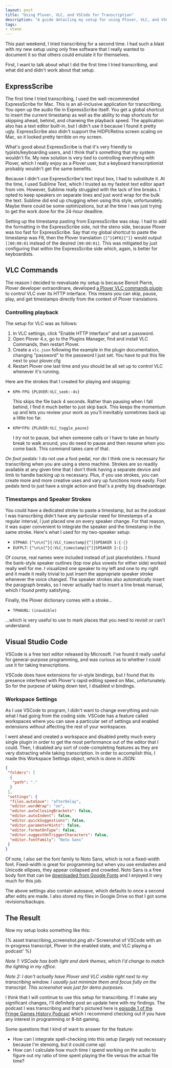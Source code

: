```yaml
---
layout: post
title: "Using Plover, VLC, and VSCode for Transcription"
description: "A guide detailing my setup for using Plover, VLC, and VSCode to write timestamped transcriptions."
tags:
- steno
---
```


This past weekend, I tried transcribing for a second time. I had such a blast with my new setup using only free software that I really wanted to document it so that others could emulate it for themselves.

First, I want to talk about what I did the first time I tried transcribing, and what did and didn't work about that setup.

## ExpressScribe

The first time I tried transcribing, I used the well-recommended ExpressScribe for Mac. This is an all-inclusive application for transcribing. You open up the audio file in ExpressScribe itself. You get a global shortcut to insert the current timestamp as well as the ability to map shortcuts for skipping ahead, behind, and chaneing the playback speed. The application also has a text editor built-in, but I didn't use it because I found it pretty ugly. ExpressScribe also didn't support the HiDPI/Retina screen scaling on Mac, so it looked pretty terrible on my screen.

What's good about ExpressScribe is that it's very friendly to typists/keyboarding users, and I think that's something that my system wouldn't fix. My new solution is very tied to controlling everything with Plover, which I really enjoy as a Plover user, but a keyboard transcriptionist probably wouldn't get the same benefits.

Because I didn't use ExpressScribe's text input box, I had to substitute it. At the time, I used Sublime Text, which I trusted as my fastest text editor apart from vim. However, Sublime really struggled with the lack of line breaks. I opted to keep speakers on separate lines and just word wrap for the bulk the text. Sublime did end up chugging when using this style, unfortunately. Maybe there could be some optimizations, but at the time I was just trying to get the work done for the 24-hour deadline.

Setting up the timestamp pasting from ExpressScribe was okay. I had to add the formatting in the ExpressScribe side, not the steno side, because Plover was too fast for ExpressScribe. Say that my global shortcut to paste the timestamp was F6, then the Plover translation `{[^}{#F6}{^]}` would output `[]00:00:01` instead of the desired `[00:00:01]`. This was mitigated by just configuring that within the ExpressScribe side which, again, is better for keyboardists.

## VLC Commands

The reason I decided to reevaluate my setup is because Benoit Pierre, Plover developer extraordinare, developed [a Plover VLC commands plugin](https://pypi.org/project/plover-vlc-commands/) to control VLC over its HTTP interface. This means you can skip, pause, play, and get timestamps directly from the context of Plover translations.

### Controlling playback

The setup for VLC was as follows:

1. In VLC settings, click "Enable HTTP Interface" and set a password.
1. Open Plover 4.x, go to the Plugins Manager, find and install VLC Commands, then restart Plover.
1. Create a `vlc.json` following the example in the plugin documentation, changing "password" to the password I just set. You have to put this file next to your plover.cfg
1. Restart Plover one last time and you should be all set up to control VLC whenever it's running.

Here are the strokes that I created for playing and skipping:

- `KPH-FPG`: `{PLOVER:VLC_seek:-4s}`

    This skips the file back 4 seconds. Rather than pausing when I fall behind, I find it much better to just skip back. This keeps the momentum up and lets you review your work as you'll inevitably sometimes back up a little too far.
- `KPH*FPG`: `{PLOVER:VLC_toggle_pause}`

    I *try* not to pause, but when someone calls or I have to take an hourly break to walk around, you do need to pause and then resume when you come back. This command takes care of that.

*On foot pedals:* I do not use a foot pedal, nor do I think one is necessary for transcribing when you are using a steno machine. Strokes are so readily available at any given time that I don't think having a separate device and limb to handle backing up is necessary. Plus, if you use strokes, you can create more and more creative uses and vary up functions more easily. Foot pedals tend to just have a single action and that's a pretty big disadvantage.

### Timestamps and Speaker Strokes

You could have a dedicated stroke to paste a timestamp, but as the podcast I was transcribing didn't have any particular need for timestamps of a regular interval, I just placed one on every speaker change. For that reason, it was super convenient to integrate the speaker and the timestamp in the same stroke. Here's what I used for my two-speaker setup:

- `STPHAO`: `{^\n\n[^}{:VLC_timestamp}{^]}SPEAKER 1:{-|}`
- `EUFPLT`: `{^\n\n[^}{:VLC_timestamp}{^]}SPEAKER 2:{-|}`

Of course, real names were included instead of just placeholders. I found the bank-style speaker outlines (top row plus vowels for either side) worked really well for me. I visualized one speaker to my left and one to my right and it made it really trivial to just insert the appropriate speaker stroke whenever the voice changed. The speaker strokes also automatically insert the paragraph breaks, so I never actually had to insert a line break manual, which I found pretty satisfying.

Finally, the Plover dictionary comes with a stroke…

- `TPHAUBL`: `(inaudible)`

…which is very useful to use to mark places that you need to revisit or can't understand.

## Visual Studio Code

VSCode is a free text editor released by Microsoft. I've found it really useful for general-purpose programming, and was curious as to whether I could use it for taking transcriptions.

VSCode does have extensions for vi-style bindings, but I found that its presence interfered with Plover's rapid editing speed on Mac, unfortunately. So for the purpose of taking down text, I disabled vi bindings.

### Workspace Settings

As I use VSCode to program, I didn't want to change everything and ruin what I had going from the coding side. VSCode has a feature called workspaces where you can save a particular set of settings and enabled extensions without affecting the rest of your workspaces.

I went ahead and created a workspace and disabled pretty much every single plugin in order to get the most performance out of the editor that I could. Then, I disabled any sort of code-completing features as they are very distracting while taking transcription. In order to accomplish this, I made this Workspace Settings object, which is done in JSON:

```json
{
 "folders": [
  {
   "path": "."
  }
 ],
 "settings": {
  "files.autoSave": "afterDelay",
  "editor.wordWrap": "on",
  "editor.autoClosingBrackets": false,
  "editor.autoIndent": false,
  "editor.quickSuggestions": false,
  "editor.parameterHints": false,
  "editor.formatOnType": false,
  "editor.suggestOnTriggerCharacters": false,
  "editor.fontFamily": "Noto Sans"
 }
}
```

Of note, I also set the font family to Noto Sans, which is not a fixed-width font. Fixed-width is great for programming but when you use emdashes and Unicode ellipses, they appear collapsed and crowded. Noto Sans is a free body font that can be [downloaded from Google Fonts](https://fonts.google.com/specimen/Noto+Sans) and I enjoyed it very much for this job.

The above settings also contain autosave, which defaults to once a second after edits are made. I also stored my files in Google Drive so that I got some revisions/backups.

## The Result

Now my setup looks something like this:

{% asset transcribing_screenshot.png alt='Screenshot of VSCode with an in-progress transcript, Plover in the enabled state, and VLC playing a podcast' %}

*Note 1: VSCode has both light and dark themes, which I'd change to match the lighting in my office.*

*Note 2: I don't actually have Plover and VLC visible right next to my transcribing window. I usually just minimize them and focus fully on the transcript. This screenshot was just for demo purposes.*

I think that I will continue to use this setup for transcribing. If I make any significant changes, I'll definitely post an update here with my findings. The podcast I was transcribing and that's pictured here is [episode 1 of the Fringe Games History Podcast](http://fringe.games/episodes/ep1-kirk-israel.html) which I recommend checking out if you have any interest in programming or 8-bit gaming.

Some questions that I kind of want to answer for the feature:

- How can I integrate spell-checking into this setup (largely not necessary because I'm stenoing, but it could come up)
- How can I calculate how much time I spend working on the audio to figure out my ratio of time spent playing the file versus the actual file time?